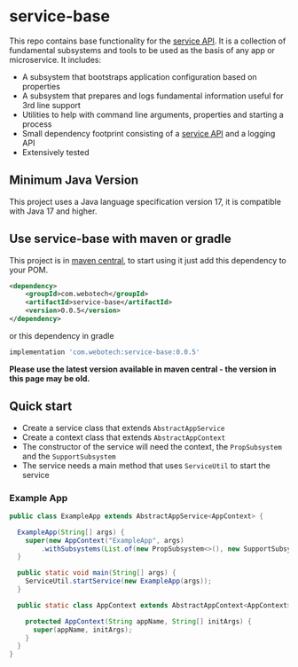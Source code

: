 # service-base

This repo contains base functionality for
the [service API](https://github.com/paulmackinlay/state-machine). It is a collection of fundamental
subsystems and tools to be used as the basis of any app or microservice. It includes:

- A subsystem that bootstraps application configuration based on properties
- A subsystem that prepares and logs fundamental information useful for 3rd line support
- Utilities to help with command line arguments, properties and starting a process
- Small dependency footprint consisting of
  a [service API](https://github.com/paulmackinlay/state-machine) and a logging API
- Extensively tested

## Minimum Java Version

This project uses a Java language specification version 17, it is compatible with Java 17 and
higher.

## Use service-base with maven or gradle

This project is in [maven central](https://central.sonatype.com/artifact/com.webotech/service-base),
to start using it just add this dependency to your POM.

```xml
<dependency>
    <groupId>com.webotech</groupId>
    <artifactId>service-base</artifactId>
    <version>0.0.5</version>
</dependency>
```

or this dependency in gradle

```groovy
implementation 'com.webotech:service-base:0.0.5'
```

**Please use the latest version available in maven central - the version in this page may be old.**

## Quick start

- Create a service class that extends `AbstractAppService`
- Create a context class that extends `AbstractAppContext`
- The constructor of the service will need the context, the `PropSubsystem` and the
  `SupportSubsystem`
- The service needs a main method that uses `ServiceUtil` to start the service

### Example App

```java
public class ExampleApp extends AbstractAppService<AppContext> {

  ExampleApp(String[] args) {
    super(new AppContext("ExampleApp", args)
        .withSubsystems(List.of(new PropSubsystem<>(), new SupportSubsystem<>())));
  }

  public static void main(String[] args) {
    ServiceUtil.startService(new ExampleApp(args));
  }

  public static class AppContext extends AbstractAppContext<AppContext> {

    protected AppContext(String appName, String[] initArgs) {
      super(appName, initArgs);
    }
  }
}
```